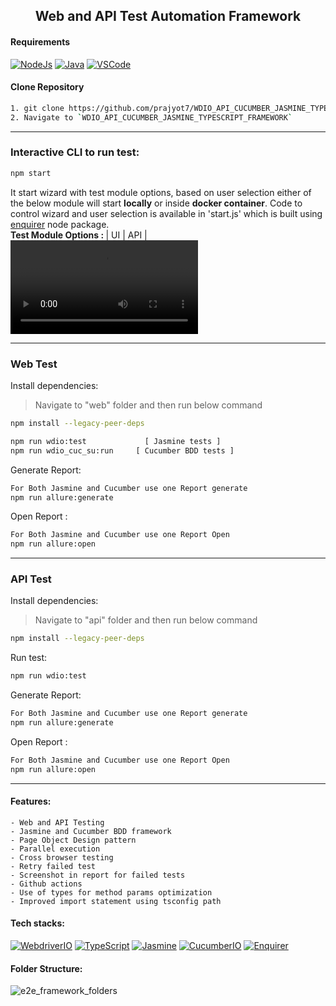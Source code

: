 <h2 align="center"> Web and API Test Automation Framework </h2>

#### Requirements
[![NodeJs](https://img.shields.io/badge/-NodeJS%20v12%20OR%20later-%23339933?logo=npm)](https://nodejs.org/en/download/)
[![Java](https://img.shields.io/badge/-JDK-%23007396?logo=java&logoColor=black&)](https://www.oracle.com/java/technologies/downloads/)
[![VSCode](https://img.shields.io/badge/-Visual%20Studio%20Code-%233178C6?logo=visual-studio-code)](https://code.visualstudio.com/download)

#### Clone Repository
```bash
1. git clone https://github.com/prajyot7/WDIO_API_CUCUMBER_JASMINE_TYPESCRIPT_FRAMEWORK.git
2. Navigate to `WDIO_API_CUCUMBER_JASMINE_TYPESCRIPT_FRAMEWORK`
```
-----

### Interactive CLI to run test:
```bash
npm start
```
It start wizard with test module options, based on user selection either of the below module will start <b>locally</b> or inside <b>docker container</b>. Code to control wizard and user selection is available in 'start.js' which is built using [enquirer](https://www.npmjs.com/package/enquirer) node package.<br>
<b>Test Module Options : </b> | UI | API | <br>
![cli_demo](https://user-images.githubusercontent.com/25434538/228744631-3874a00f-1301-4149-a967-2932d3feb4b8.mp4)


-----
### Web Test
Install dependencies:
> Navigate to "web" folder and then run below command
```bash
npm install --legacy-peer-deps
```

```bash
npm run wdio:test             [ Jasmine tests ]
npm run wdio_cuc_su:run     [ Cucumber BDD tests ]
```

Generate Report:
```bash
For Both Jasmine and Cucumber use one Report generate
npm run allure:generate 
```

Open Report :
```bash
For Both Jasmine and Cucumber use one Report Open
npm run allure:open 
```

-----

### API Test
Install dependencies:
> Navigate to "api" folder and then run below command
```bash
npm install --legacy-peer-deps
```

Run test:
```bash
npm run wdio:test
```

Generate Report:
```bash
For Both Jasmine and Cucumber use one Report generate
npm run allure:generate 
```

Open Report :
```bash
For Both Jasmine and Cucumber use one Report Open
npm run allure:open 
```

-----

#### Features:
    - Web and API Testing
    - Jasmine and Cucumber BDD framework
    - Page Object Design pattern
    - Parallel execution
    - Cross browser testing
    - Retry failed test
    - Screenshot in report for failed tests
    - Github actions
    - Use of types for method params optimization
    - Improved import statement using tsconfig path

#### Tech stacks:
[![WebdriverIO](https://img.shields.io/badge/-WebdriverI/O-EA5906?logo=WebdriverIO&logoColor=white)](https://webdriver.io/)
[![TypeScript](https://img.shields.io/badge/-TypeScript-%233178C6?logo=Typescript&logoColor=black)](https://www.typescriptlang.org/)
[![Jasmine](https://img.shields.io/badge/-Jasmine-%238D6748?logo=Jasmine&logoColor=white)](https://Jasminejs.org/)
[![CucumberIO](https://img.shields.io/badge/-Cucumber.io-brightgreen?logo=cucumber&logoColor=white)](https://cucumber.io/)
[![Enquirer](https://img.shields.io/badge/-Enquirer-f0db4f?logoColor=white)](https://github.com/enquirer/enquirer)

#### Folder Structure:
![e2e_framework_folders]("https://user-images.githubusercontent.com/25434538/228564778-0615d317-31d4-4e81-8982-5de3b9b9f90d.png")
